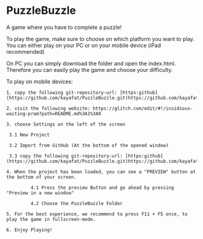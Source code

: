 # PuzzleBuzzle
A game where you have to complete a puzzle!

To play the game, make sure to choose on which platform you want to play.
You can either play on your PC or on your mobile device (iPad recommended)

On PC you can simply download the folder and open the index.html. Therefore you can easily play the game and choose your difficulty.

To play on mobile devices: 
  
	1. copy the following git-repository-url: [https:github](https://github.com/kayafat/PuzzleBuzzle.git)https://github.com/kayafat/PuzzleBuzzle.git
  
	2. visit the following website: https://glitch.com/edit/#!/insidious-waiting-pram?path=README.md%3A1%3A0
  
	3. choose Settings on the left of the screen

     3.1 New Project

     3.2 Import from GitHub (At the bottom of the opened window)

     3.3 copy the following git-repository-url: [https:github](https://github.com/kayafat/PuzzleBuzzle.git)https://github.com/kayafat/PuzzleBuzzle.git
  
	4. When the project has been loaded, you can see a "PREVIEW" button at the bottom of your screen.
       
			 4.1 Press the preview Button and go ahead by pressing "Preview in a new window"
       
			 4.2 Choose the PuzzleBuzzle Folder
  
	5. For the best experience, we recommend to press F11 + F5 once, to play the game in fullscreen-mode.
  
	6. Enjoy Playing!
